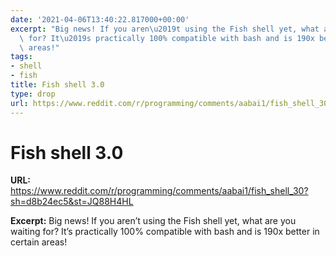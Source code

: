 ```yaml
---
date: '2021-04-06T13:40:22.817000+00:00'
excerpt: "Big news! If you aren\u2019t using the Fish shell yet, what are you waiting\
  \ for? It\u2019s practically 100% compatible with bash and is 190x better in certain\
  \ areas!"
tags:
- shell
- fish
title: Fish shell 3.0
type: drop
url: https://www.reddit.com/r/programming/comments/aabai1/fish_shell_30?sh=d8b24ec5&st=JQ88H4HL
---
```


# Fish shell 3.0

**URL:** https://www.reddit.com/r/programming/comments/aabai1/fish_shell_30?sh=d8b24ec5&st=JQ88H4HL

**Excerpt:** Big news! If you aren’t using the Fish shell yet, what are you waiting for? It’s practically 100% compatible with bash and is 190x better in certain areas!
